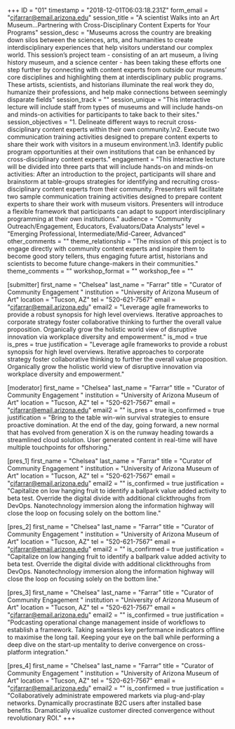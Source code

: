 +++
ID = "01"
timestamp = "2018-12-01T06:03:18.231Z"
form_email = "cjfarrar@email.arizona.edu"
session_title = "A scientist Walks into an Art Museum…Partnering with Cross-Disciplinary Content Experts for Your Programs"
session_desc = "Museums across the country are breaking down silos between the sciences, arts, and humanities to create interdisciplinary experiences that help visitors understand our complex world. This session’s project team - consisting of an art museum, a living history museum, and a science center - has been taking these efforts one step further by connecting with content experts from outside our museums’ core disciplines and highlighting them at interdisciplinary public programs. These artists, scientists, and historians illuminate the real work they do, humanize their professions, and help make connections between seemingly disparate fields"
session_track = ""
session_unique = "This interactive lecture will include staff from types of museums and will include hands-on and minds-on activities for participants to take back to their sites."
session_objectives = "1. Delineate different ways to recruit cross-disciplinary content experts within their own community.\n2. Execute two communication training activities designed to prepare content experts to share their work with visitors in a museum environment.\n3. Identify public program opportunities at their own institutions that can be enhanced by cross-disciplinary content experts."
engagement = "This interactive lecture will be divided into three parts that will include hands-on and minds-on activities: After an introduction to the project, participants will share and brainstorm at table-groups strategies for identifying and recruiting cross-disciplinary content experts from their community. Presenters will facilitate two sample communication training activities designed to prepare content experts to share their work with museum visitors. Presenters will introduce a flexible framework that participants can adapt to support interdisciplinary programming at their own institutions."
audience = "Community Outreach/Engagement, Educators, Evaluators/Data Analysts"
level = "Emerging Professional, Intermediate/Mid-Career, Advanced"
other_comments = ""
theme_relationship = "The mission of this project is to engage directly with community content experts and inspire them to become good story tellers, thus engaging future artist, historians and scientists to become future change-makers in their communities."
theme_comments = ""
workshop_format = ""
workshop_fee = ""

[submitter]
first_name = "Chelsea"
last_name = "Farrar"
title = "Curator of Community Engagement "
institution = "University of Arizona Museum of Art"
location = "Tucson, AZ"
tel = "520-621-7567"
email = "cjfarrar@email.arizona.edu"
email2 = "Leverage agile frameworks to provide a robust synopsis for high level overviews. Iterative approaches to corporate strategy foster collaborative thinking to further the overall value proposition. Organically grow the holistic world view of disruptive innovation via workplace diversity and empowerment."
is_mod = true
is_pres = true
justification = "Leverage agile frameworks to provide a robust synopsis for high level overviews. Iterative approaches to corporate strategy foster collaborative thinking to further the overall value proposition. Organically grow the holistic world view of disruptive innovation via workplace diversity and empowerment."

[moderator]
first_name = "Chelsea"
last_name = "Farrar"
title = "Curator of Community Engagement "
institution = "University of Arizona Museum of Art"
location = "Tucson, AZ"
tel = "520-621-7567"
email = "cjfarrar@email.arizona.edu"
email2 = ""
is_pres = true
is_confirmed = true
justification = "Bring to the table win-win survival strategies to ensure proactive domination. At the end of the day, going forward, a new normal that has evolved from generation X is on the runway heading towards a streamlined cloud solution. User generated content in real-time will have multiple touchpoints for offshoring."

[pres_1]
first_name = "Chelsea"
last_name = "Farrar"
title = "Curator of Community Engagement "
institution = "University of Arizona Museum of Art"
location = "Tucson, AZ"
tel = "520-621-7567"
email = "cjfarrar@email.arizona.edu"
email2 = ""
is_confirmed = true
justification = "Capitalize on low hanging fruit to identify a ballpark value added activity to beta test. Override the digital divide with additional clickthroughs from DevOps. Nanotechnology immersion along the information highway will close the loop on focusing solely on the bottom line."

[pres_2]
first_name = "Chelsea"
last_name = "Farrar"
title = "Curator of Community Engagement "
institution = "University of Arizona Museum of Art"
location = "Tucson, AZ"
tel = "520-621-7567"
email = "cjfarrar@email.arizona.edu"
email2 = ""
is_confirmed = true
justification = "Capitalize on low hanging fruit to identify a ballpark value added activity to beta test. Override the digital divide with additional clickthroughs from DevOps. Nanotechnology immersion along the information highway will close the loop on focusing solely on the bottom line."

[pres_3]
first_name = "Chelsea"
last_name = "Farrar"
title = "Curator of Community Engagement "
institution = "University of Arizona Museum of Art"
location = "Tucson, AZ"
tel = "520-621-7567"
email = "cjfarrar@email.arizona.edu"
email2 = ""
is_confirmed = true
justification = "Podcasting operational change management inside of workflows to establish a framework. Taking seamless key performance indicators offline to maximise the long tail. Keeping your eye on the ball while performing a deep dive on the start-up mentality to derive convergence on cross-platform integration."

[pres_4]
first_name = "Chelsea"
last_name = "Farrar"
title = "Curator of Community Engagement "
institution = "University of Arizona Museum of Art"
location = "Tucson, AZ"
tel = "520-621-7567"
email = "cjfarrar@email.arizona.edu"
email2 = ""
is_confirmed = true
justification = "Collaboratively administrate empowered markets via plug-and-play networks. Dynamically procrastinate B2C users after installed base benefits. Dramatically visualize customer directed convergence without revolutionary ROI."
+++
